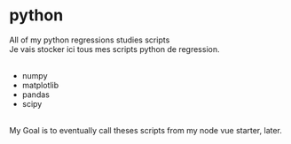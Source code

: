 # python
All of my python regressions studies scripts<br>
Je vais stocker ici tous mes scripts python de regression.<br><br>

* numpy<br>
* matplotlib<br>
* pandas<br>
* scipy<br><br>

My Goal is to eventually call theses scripts from my node vue starter, later.<br>

